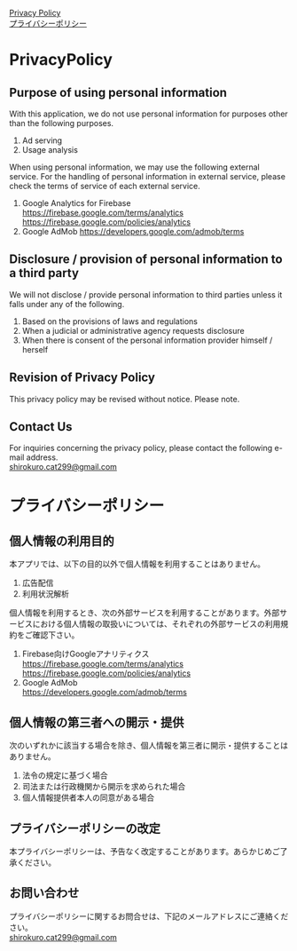 
[Privacy Policy](https://github.com/noranekotan/privacy-policy-crd/blob/master/README.md#PrivacyPolicy)  
[プライバシーポリシー](https://github.com/noranekotan/privacy-policy-crd/blob/master/README.md#プライバシーポリシー)

# PrivacyPolicy

## Purpose of using personal information
With this application, we do not use personal information for purposes other than the following purposes.
1. Ad serving
2. Usage analysis

When using personal information, we may use the following external service. For the handling of personal information in external service, please check the terms of service of each external service.
1. Google Analytics for Firebase  
https://firebase.google.com/terms/analytics  
https://firebase.google.com/policies/analytics
2. Google AdMob
https://developers.google.com/admob/terms

## Disclosure / provision of personal information to a third party
We will not disclose / provide personal information to third parties unless it falls under any of the following.

1. Based on the provisions of laws and regulations
2. When a judicial or administrative agency requests disclosure
3. When there is consent of the personal information provider himself / herself

## Revision of Privacy Policy
This privacy policy may be revised without notice. Please note.

## Contact Us
For inquiries concerning the privacy policy, please contact the following e-mail address.  
shirokuro.cat299@gmail.com


# プライバシーポリシー

## 個人情報の利用目的
本アプリでは、以下の目的以外で個人情報を利用することはありません。
1. 広告配信
2. 利用状況解析

個人情報を利用するとき、次の外部サービスを利用することがあります。外部サービスにおける個人情報の取扱いについては、それぞれの外部サービスの利用規約をご確認下さい。
1. Firebase向けGoogleアナリティクス  
https://firebase.google.com/terms/analytics  
https://firebase.google.com/policies/analytics  
2. Google AdMob  
https://developers.google.com/admob/terms

## 個人情報の第三者への開示・提供
次のいずれかに該当する場合を除き、個人情報を第三者に開示・提供することはありません。  

1. 法令の規定に基づく場合  
2. 司法または行政機関から開示を求められた場合
3. 個人情報提供者本人の同意がある場合  

## プライバシーポリシーの改定
本プライバシーポリシーは、予告なく改定することがあります。あらかじめご了承ください。

## お問い合わせ
プライバシーポリシーに関するお問合せは、下記のメールアドレスにご連絡ください。  
shirokuro.cat299@gmail.com
